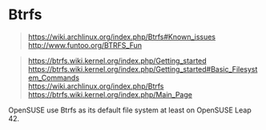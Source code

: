 Btrfs
===

> https://wiki.archlinux.org/index.php/Btrfs#Known_issues  
> http://www.funtoo.org/BTRFS_Fun  

> https://btrfs.wiki.kernel.org/index.php/Getting_started  
> https://btrfs.wiki.kernel.org/index.php/Getting_started#Basic_Filesystem_Commands  
> https://wiki.archlinux.org/index.php/Btrfs  
> https://btrfs.wiki.kernel.org/index.php/Main_Page  

OpenSUSE use Btrfs as its default file system at least on OpenSUSE Leap 42.
